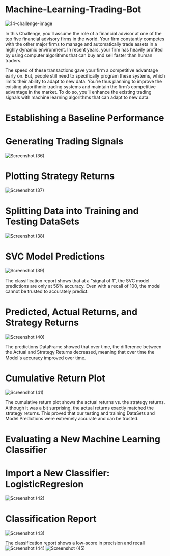 # Machine-Learning-Trading-Bot

![14-challenge-image](https://github.com/shahp630/Machine-Learning-Trading-Bot/assets/133065460/7d9dc3c7-e941-4857-91b8-bf0bfb46578a)  

In this Challenge, you’ll assume the role of a financial advisor at one of the top five financial advisory firms in the world. Your firm constantly competes with the other major firms to manage and automatically trade assets in a highly dynamic environment. In recent years, your firm has heavily profited by using computer algorithms that can buy and sell faster than human traders.

The speed of these transactions gave your firm a competitive advantage early on. But, people still need to specifically program these systems, which limits their ability to adapt to new data. You’re thus planning to improve the existing algorithmic trading systems and maintain the firm’s competitive advantage in the market. To do so, you’ll enhance the existing trading signals with machine learning algorithms that can adapt to new data. 

# Establishing a Baseline Performance

# Generating Trading Signals 
![Screenshot (36)](https://github.com/shahp630/Machine-Learning-Trading-Bot/assets/133065460/a1f23a6f-bd23-43ef-a85e-cc3bc7a9ed4d)

# Plotting Strategy Returns
![Screenshot (37)](https://github.com/shahp630/Machine-Learning-Trading-Bot/assets/133065460/4af1241f-92a9-44d3-93e5-ce8c169fa170)

# Splitting Data into Training and Testing DataSets
![Screenshot (38)](https://github.com/shahp630/Machine-Learning-Trading-Bot/assets/133065460/395a1fc0-39f9-4e85-9499-e4cf144423ed)

# SVC Model Predictions
![Screenshot (39)](https://github.com/shahp630/Machine-Learning-Trading-Bot/assets/133065460/9888877b-0f36-4b14-b6e2-ec8a2dcf82e4)

The classification report shows that at a "signal of 1", the SVC model predictions are only at 56% accuracy. Even with a recall of 100, the model cannot be trusted to accurately predict.

# Predicted, Actual Returns, and Strategy Returns
![Screenshot (40)](https://github.com/shahp630/Machine-Learning-Trading-Bot/assets/133065460/0fb5c0aa-c4dc-46f3-80e6-45961e92aaf9)

The predictions DataFrame showed that over time, the difference between the Actual and Strategy Returns decreased, meaning that over time the Model's accuracy improved over time.

# Cumulative Return Plot
![Screenshot (41)](https://github.com/shahp630/Machine-Learning-Trading-Bot/assets/133065460/62c7b9b6-adb2-4854-bece-2af7fc27fbc7)

The cumulative return plot shows the actual returns vs. the strategy returns. Although it was a bit surprising, the actual returns exactly matched the strategy returns. This proved that our testing and training DataSets and Model Predictions were extremely accurate and can be trusted.

# Evaluating a New Machine Learning Classifier

# Import a New Classifier: LogisticRegresion
![Screenshot (42)](https://github.com/shahp630/Machine-Learning-Trading-Bot/assets/133065460/c45356f8-3b19-4011-b138-6b4e88f4443e)

# Classification Report
![Screenshot (43)](https://github.com/shahp630/Machine-Learning-Trading-Bot/assets/133065460/54b8d4aa-6824-45c6-8a2a-0206b7cc6bd0)

The classification report shows a low-score in precision and recall 
![Screenshot (44)](https://github.com/shahp630/Machine-Learning-Trading-Bot/assets/133065460/ee8291e7-ed82-4395-9e3d-09b9520bc360)
![Screenshot (45)](https://github.com/shahp630/Machine-Learning-Trading-Bot/assets/133065460/a45c6f29-e2e9-4569-b42f-7a5a28d1cc17)



